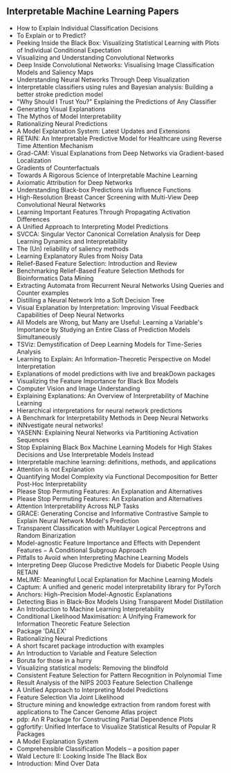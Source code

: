 
<h2>Interpretable Machine Learning Papers</h2>


<ul>

                             

 <li><a target="_blank" href="https://github.com/manjunath5496/Interpretable-Machine-Learning-Papers/blob/master/imb(1).pdf" style="text-decoration:none;">How to Explain Individual Classification Decisions</a></li>

 <li><a target="_blank" href="https://github.com/manjunath5496/Interpretable-Machine-Learning-Papers/blob/master/imb(2).pdf" style="text-decoration:none;">To Explain or to Predict?</a></li>

<li><a target="_blank" href="https://github.com/manjunath5496/Interpretable-Machine-Learning-Papers/blob/master/imb(3).pdf" style="text-decoration:none;">Peeking Inside the Black Box: Visualizing Statistical Learning with Plots of Individual Conditional Expectation</a></li>
 <li><a target="_blank" href="https://github.com/manjunath5496/Interpretable-Machine-Learning-Papers/blob/master/imb(4).pdf" style="text-decoration:none;">Visualizing and Understanding Convolutional Networks</a></li>                              
<li><a target="_blank" href="https://github.com/manjunath5496/Interpretable-Machine-Learning-Papers/blob/master/imb(5).pdf" style="text-decoration:none;">Deep Inside Convolutional Networks: Visualising Image Classification Models and Saliency Maps</a></li>
<li><a target="_blank" href="https://github.com/manjunath5496/Interpretable-Machine-Learning-Papers/blob/master/imb(6).pdf" style="text-decoration:none;">Understanding Neural Networks Through Deep Visualization</a></li>
 <li><a target="_blank" href="https://github.com/manjunath5496/Interpretable-Machine-Learning-Papers/blob/master/imb(7).pdf" style="text-decoration:none;">Interpretable classifiers using rules and Bayesian analysis: Building a better stroke prediction model</a></li>

 <li><a target="_blank" href="https://github.com/manjunath5496/Interpretable-Machine-Learning-Papers/blob/master/imb(8).pdf" style="text-decoration:none;"> "Why Should I Trust You?" Explaining the Predictions of Any Classifier </a></li>
   <li><a target="_blank" href="https://github.com/manjunath5496/Interpretable-Machine-Learning-Papers/blob/master/imb(9).pdf" style="text-decoration:none;">Generating Visual Explanations</a></li>
  
   
 <li><a target="_blank" href="https://github.com/manjunath5496/Interpretable-Machine-Learning-Papers/blob/master/imb(10).pdf" style="text-decoration:none;">The Mythos of Model Interpretability </a></li>                              
<li><a target="_blank" href="https://github.com/manjunath5496/Interpretable-Machine-Learning-Papers/blob/master/imb(11).pdf" style="text-decoration:none;">Rationalizing Neural Predictions</a></li>
<li><a target="_blank" href="https://github.com/manjunath5496/Interpretable-Machine-Learning-Papers/blob/master/imb(12).pdf" style="text-decoration:none;">A Model Explanation System: Latest Updates and Extensions</a></li>
<li><a target="_blank" href="https://github.com/manjunath5496/Interpretable-Machine-Learning-Papers/blob/master/imb(13).pdf" style="text-decoration:none;">RETAIN: An Interpretable Predictive Model for Healthcare using Reverse Time Attention Mechanism</a></li>

<li><a target="_blank" href="https://github.com/manjunath5496/Interpretable-Machine-Learning-Papers/blob/master/imb(14).pdf" style="text-decoration:none;">Grad-CAM: Visual Explanations from Deep Networks via Gradient-based Localization</a></li>
                              
<li><a target="_blank" href="https://github.com/manjunath5496/Interpretable-Machine-Learning-Papers/blob/master/imb(15).pdf" style="text-decoration:none;">Gradients of Counterfactuals</a></li>

<li><a target="_blank" href="https://github.com/manjunath5496/Interpretable-Machine-Learning-Papers/blob/master/imb(16).pdf" style="text-decoration:none;">Towards A Rigorous Science of Interpretable Machine Learning</a></li>

  <li><a target="_blank" href="https://github.com/manjunath5496/Interpretable-Machine-Learning-Papers/blob/master/imb(17).pdf" style="text-decoration:none;">Axiomatic Attribution for Deep Networks</a></li>   
  
<li><a target="_blank" href="https://github.com/manjunath5496/Interpretable-Machine-Learning-Papers/blob/master/imb(18).pdf" style="text-decoration:none;">Understanding Black-box Predictions via Influence Functions</a></li> 

  
<li><a target="_blank" href="https://github.com/manjunath5496/Interpretable-Machine-Learning-Papers/blob/master/imb(19).pdf" style="text-decoration:none;">High-Resolution Breast Cancer Screening with Multi-View Deep Convolutional Neural Networks</a></li> 

<li><a target="_blank" href="https://github.com/manjunath5496/Interpretable-Machine-Learning-Papers/blob/master/imb(20).pdf" style="text-decoration:none;">Learning Important Features Through Propagating Activation Differences</a></li>

<li><a target="_blank" href="https://github.com/manjunath5496/Interpretable-Machine-Learning-Papers/blob/master/imb(21).pdf" style="text-decoration:none;">A Unified Approach to Interpreting Model Predictions</a></li>
<li><a target="_blank" href="https://github.com/manjunath5496/Interpretable-Machine-Learning-Papers/blob/master/imb(22).pdf" style="text-decoration:none;">SVCCA: Singular Vector Canonical Correlation Analysis for Deep Learning Dynamics and Interpretability</a></li> 
 <li><a target="_blank" href="https://github.com/manjunath5496/Interpretable-Machine-Learning-Papers/blob/master/imb(23).pdf" style="text-decoration:none;">The (Un) reliability of saliency methods</a></li> 
 

   <li><a target="_blank" href="https://github.com/manjunath5496/Interpretable-Machine-Learning-Papers/blob/master/imb(24).pdf" style="text-decoration:none;">Learning Explanatory Rules from Noisy Data</a></li>
 
   <li><a target="_blank" href="https://github.com/manjunath5496/Interpretable-Machine-Learning-Papers/blob/master/imb(25).pdf" style="text-decoration:none;">Relief-Based Feature Selection: Introduction and Review</a></li>                              
 <li><a target="_blank" href="https://github.com/manjunath5496/Interpretable-Machine-Learning-Papers/blob/master/imb(26).pdf" style="text-decoration:none;">Benchmarking Relief-Based Feature Selection Methods for Bioinformatics Data Mining</a></li>
 <li><a target="_blank" href="https://github.com/manjunath5496/Interpretable-Machine-Learning-Papers/blob/master/imb(27).pdf" style="text-decoration:none;">Extracting Automata from Recurrent Neural Networks Using Queries and Counter examples</a></li>
   
 
   <li><a target="_blank" href="https://github.com/manjunath5496/Interpretable-Machine-Learning-Papers/blob/master/imb(28).pdf" style="text-decoration:none;">Distilling a Neural Network Into a Soft Decision Tree</a></li>
 
   <li><a target="_blank" href="https://github.com/manjunath5496/Interpretable-Machine-Learning-Papers/blob/master/imb(29).pdf" style="text-decoration:none;">Visual Explanation by Interpretation: Improving Visual Feedback Capabilities of Deep Neural Networks </a></li>                              

  <li><a target="_blank" href="https://github.com/manjunath5496/Interpretable-Machine-Learning-Papers/blob/master/imb(30).pdf" style="text-decoration:none;">All Models are Wrong, but Many are Useful: Learning a Variable's Importance by Studying an Entire Class of Prediction Models Simultaneously</a></li>
 
   <li><a target="_blank" href="https://github.com/manjunath5496/Interpretable-Machine-Learning-Papers/blob/master/imb(31).pdf" style="text-decoration:none;">TSViz: Demystification of Deep Learning Models for Time-Series Analysis</a></li> 
    <li><a target="_blank" href="https://github.com/manjunath5496/Interpretable-Machine-Learning-Papers/blob/master/imb(32).pdf" style="text-decoration:none;">Learning to Explain: An Information-Theoretic Perspective on Model Interpretation</a></li> 

   <li><a target="_blank" href="https://github.com/manjunath5496/Interpretable-Machine-Learning-Papers/blob/master/imb(33).pdf" style="text-decoration:none;">Explanations of model predictions with live and breakDown packages</a></li>                              

  <li><a target="_blank" href="https://github.com/manjunath5496/Interpretable-Machine-Learning-Papers/blob/master/imb(34).pdf" style="text-decoration:none;">Visualizing the Feature Importance for Black Box Models</a></li> 
 
  <li><a target="_blank" href="https://github.com/manjunath5496/Interpretable-Machine-Learning-Papers/blob/master/imb(35).pdf" style="text-decoration:none;">Computer Vision and Image Understanding</a></li> 

  <li><a target="_blank" href="https://github.com/manjunath5496/Interpretable-Machine-Learning-Papers/blob/master/imb(36).pdf" style="text-decoration:none;">Explaining Explanations: An Overview of Interpretability of Machine Learning</a></li> 
 
<li><a target="_blank" href="https://github.com/manjunath5496/Interpretable-Machine-Learning-Papers/blob/master/imb(37).pdf" style="text-decoration:none;">Hierarchical interpretations for neural network predictions</a></li>
 <li><a target="_blank" href="https://github.com/manjunath5496/Interpretable-Machine-Learning-Papers/blob/master/imb(38).pdf" style="text-decoration:none;">A Benchmark for Interpretability Methods in Deep Neural Networks</a></li>
<li><a target="_blank" href="https://github.com/manjunath5496/Interpretable-Machine-Learning-Papers/blob/master/imb(39).pdf" style="text-decoration:none;">iNNvestigate neural networks!</a></li>
 <li><a target="_blank" href="https://github.com/manjunath5496/Interpretable-Machine-Learning-Papers/blob/master/imb(40).pdf" style="text-decoration:none;">YASENN: Explaining Neural Networks via Partitioning Activation Sequences</a></li>                              
<li><a target="_blank" href="https://github.com/manjunath5496/Interpretable-Machine-Learning-Papers/blob/master/imb(41).pdf" style="text-decoration:none;">Stop Explaining Black Box Machine Learning Models for High Stakes Decisions and Use Interpretable Models Instead</a></li>
<li><a target="_blank" href="https://github.com/manjunath5496/Interpretable-Machine-Learning-Papers/blob/master/imb(42).pdf" style="text-decoration:none;">Interpretable machine learning: definitions, methods, and applications</a></li>
 
  <li><a target="_blank" href="https://github.com/manjunath5496/Interpretable-Machine-Learning-Papers/blob/master/imb(43).pdf" style="text-decoration:none;">Attention is not Explanation</a></li>
 <li><a target="_blank" href="https://github.com/manjunath5496/Interpretable-Machine-Learning-Papers/blob/master/imb(44).pdf" style="text-decoration:none;">Quantifying Model Complexity via Functional Decomposition for Better Post-Hoc Interpretability</a></li>
   <li><a target="_blank" href="https://github.com/manjunath5496/Interpretable-Machine-Learning-Papers/blob/master/imb(45).pdf" style="text-decoration:none;">Please Stop Permuting Features: An Explanation and Alternatives</a></li>  
   
<li><a target="_blank" href="https://github.com/manjunath5496/Interpretable-Machine-Learning-Papers/blob/master/imb(46).pdf" style="text-decoration:none;">Please Stop Permuting Features: An Explanation and Alternatives</a></li> 
                             
<li><a target="_blank" href="https://github.com/manjunath5496/Interpretable-Machine-Learning-Papers/blob/master/imb(47).pdf" style="text-decoration:none;">Attention Interpretability Across NLP Tasks</a></li>
<li><a target="_blank" href="https://github.com/manjunath5496/Interpretable-Machine-Learning-Papers/blob/master/imb(48).pdf" style="text-decoration:none;">GRACE: Generating Concise and Informative Contrastive Sample to Explain Neural Network Model's Prediction</a></li>

<li><a target="_blank" href="https://github.com/manjunath5496/Interpretable-Machine-Learning-Papers/blob/master/imb(49).pdf" style="text-decoration:none;">Transparent Classification with Multilayer Logical Perceptrons and Random Binarization</a></li>
                              
<li><a target="_blank" href="https://github.com/manjunath5496/Interpretable-Machine-Learning-Papers/blob/master/imb(50).pdf" style="text-decoration:none;">Model-agnostic Feature Importance and Effects with Dependent Features &minus; A Conditional Subgroup Approach</a></li>
<li><a target="_blank" href="https://github.com/manjunath5496/Interpretable-Machine-Learning-Papers/blob/master/imb(51).pdf" style="text-decoration:none;">Pitfalls to Avoid when Interpreting Machine Learning Models</a></li>
<li><a target="_blank" href="https://github.com/manjunath5496/Interpretable-Machine-Learning-Papers/blob/master/imb(52).pdf" style="text-decoration:none;">Interpreting Deep Glucose Predictive Models for Diabetic People Using RETAIN</a></li>

<li><a target="_blank" href="https://github.com/manjunath5496/Interpretable-Machine-Learning-Papers/blob/master/imb(53).pdf" style="text-decoration:none;">MeLIME: Meaningful Local Explanation for Machine Learning Models</a></li>
 
<li><a target="_blank" href="https://github.com/manjunath5496/Interpretable-Machine-Learning-Papers/blob/master/imb(54).pdf" style="text-decoration:none;">Captum: A unified and generic model interpretability library for PyTorch </a></li>

<li><a target="_blank" href="https://github.com/manjunath5496/Interpretable-Machine-Learning-Papers/blob/master/imb(55).pdf" style="text-decoration:none;">Anchors: High-Precision Model-Agnostic Explanations</a></li>
 
  <li><a target="_blank" href="https://github.com/manjunath5496/Interpretable-Machine-Learning-Papers/blob/master/imb(56).pdf" style="text-decoration:none;">Detecting Bias in Black-Box Models Using Transparent Model Distillation </a></li>                              

  <li><a target="_blank" href="https://github.com/manjunath5496/Interpretable-Machine-Learning-Papers/blob/master/imb(57).pdf" style="text-decoration:none;">An Introduction to Machine Learning Interpretability</a></li>
 
   <li><a target="_blank" href="https://github.com/manjunath5496/Interpretable-Machine-Learning-Papers/blob/master/imb(58).pdf" style="text-decoration:none;">Conditional Likelihood Maximisation: A Unifying Framework for Information Theoretic Feature Selection</a></li>
    <li><a target="_blank" href="https://github.com/manjunath5496/Interpretable-Machine-Learning-Papers/blob/master/imb(59).pdf" style="text-decoration:none;">Package 'DALEX'</a></li>
 
  <li><a target="_blank" href="https://github.com/manjunath5496/Interpretable-Machine-Learning-Papers/blob/master/imb(60).pdf" style="text-decoration:none;">Rationalizing Neural Predictions </a></li>
 
   <li><a target="_blank" href="https://github.com/manjunath5496/Interpretable-Machine-Learning-Papers/blob/master/imb(61).pdf" style="text-decoration:none;">A short fscaret package introduction with examples</a></li>
 
   <li><a target="_blank" href="https://github.com/manjunath5496/Interpretable-Machine-Learning-Papers/blob/master/imb(62).pdf" style="text-decoration:none;">An Introduction to Variable and Feature Selection</a></li>
 
   <li><a target="_blank" href="https://github.com/manjunath5496/Interpretable-Machine-Learning-Papers/blob/master/imb(63).pdf" style="text-decoration:none;">Boruta for those in a hurry</a></li>                              

  <li><a target="_blank" href="https://github.com/manjunath5496/Interpretable-Machine-Learning-Papers/blob/master/imb(64).pdf" style="text-decoration:none;">Visualizing statistical models: Removing the blindfold</a></li>
 
   <li><a target="_blank" href="https://github.com/manjunath5496/Interpretable-Machine-Learning-Papers/blob/master/imb(65).pdf" style="text-decoration:none;">Consistent Feature Selection for Pattern Recognition in Polynomial Time</a></li> 

   <li><a target="_blank" href="https://github.com/manjunath5496/Interpretable-Machine-Learning-Papers/blob/master/imb(66).pdf" style="text-decoration:none;">Result Analysis of the NIPS 2003 Feature Selection Challenge</a></li> 
 
   <li><a target="_blank" href="https://github.com/manjunath5496/Interpretable-Machine-Learning-Papers/blob/master/imb(67).pdf" style="text-decoration:none;">A Unified Approach to Interpreting Model Predictions</a></li>                              

  <li><a target="_blank" href="https://github.com/manjunath5496/Interpretable-Machine-Learning-Papers/blob/master/imb(68).pdf" style="text-decoration:none;">Feature Selection Via Joint Likelihood</a></li> 
 
  
   <li><a target="_blank" href="https://github.com/manjunath5496/Interpretable-Machine-Learning-Papers/blob/master/imb(69).pdf" style="text-decoration:none;">Structure mining and knowledge extraction from random forest with applications to The Cancer Genome Atlas project</a></li>                              

  <li><a target="_blank" href="https://github.com/manjunath5496/Interpretable-Machine-Learning-Papers/blob/master/imb(70).pdf" style="text-decoration:none;">pdp: An R Package for Constructing Partial Dependence Plots</a></li> 
  
 
 <li><a target="_blank" href="https://github.com/manjunath5496/Interpretable-Machine-Learning-Papers/blob/master/imb(71).pdf" style="text-decoration:none;">ggfortify: Unified Interface to Visualize Statistical Results of Popular R Packages</a></li>
 
 <li><a target="_blank" href="https://github.com/manjunath5496/Interpretable-Machine-Learning-Papers/blob/master/imb(72).pdf" style="text-decoration:none;">A Model Explanation System</a></li> 
 
 
 <li><a target="_blank" href="https://github.com/manjunath5496/Interpretable-Machine-Learning-Papers/blob/master/imb(73).pdf" style="text-decoration:none;">Comprehensible Classification Models – a position paper</a></li>
  <li><a target="_blank" href="https://github.com/manjunath5496/Interpretable-Machine-Learning-Papers/blob/master/imb(74).pdf" style="text-decoration:none;">Wald Lecture II:
Looking Inside The Black Box</a></li>
    <li><a target="_blank" href="https://github.com/manjunath5496/Interpretable-Machine-Learning-Papers/blob/master/imb(75).pdf" style="text-decoration:none;">Introduction: Mind Over Data</a></li>                        
</ul>


